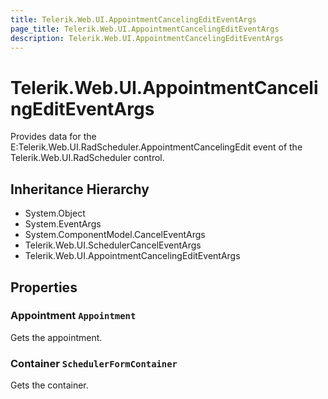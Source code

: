 ```yaml
---
title: Telerik.Web.UI.AppointmentCancelingEditEventArgs
page_title: Telerik.Web.UI.AppointmentCancelingEditEventArgs
description: Telerik.Web.UI.AppointmentCancelingEditEventArgs
---
```


# Telerik.Web.UI.AppointmentCancelingEditEventArgs

Provides data for the E:Telerik.Web.UI.RadScheduler.AppointmentCancelingEdit event of the Telerik.Web.UI.RadScheduler control.

## Inheritance Hierarchy

* System.Object
* System.EventArgs
* System.ComponentModel.CancelEventArgs
* Telerik.Web.UI.SchedulerCancelEventArgs
* Telerik.Web.UI.AppointmentCancelingEditEventArgs

## Properties

###  Appointment `Appointment`

Gets the appointment.

###  Container `SchedulerFormContainer`

Gets the container.

